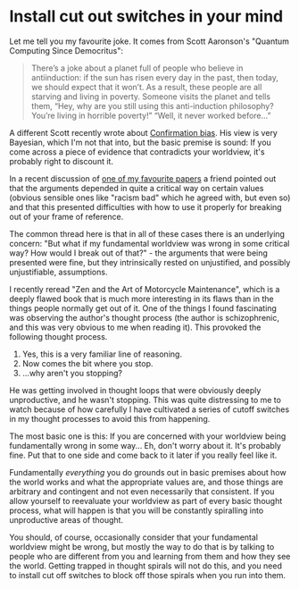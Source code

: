 # Install cut out switches in your mind

Let me tell you my favourite joke. It comes from Scott Aaronson's "Quantum Computing Since Democritus":

> There’s a joke about a planet full of people who believe in antiinduction: if the sun has risen every day in the past, then today, we should expect that it won’t.
> As a result, these people are all starving and living in poverty.
> Someone visits the planet and tells them, “Hey, why are you still using this anti-induction philosophy? You’re living in horrible poverty!”
> “Well, it never worked before...”

A different Scott recently wrote about [Confirmation bias](https://slatestarcodex.com/2020/02/12/confirmation-bias-as-misfire-of-normal-bayesian-reasoning/). His view is very Bayesian, which I'm not that into, but the basic premise is sound: If you come across a piece of evidence that contradicts your worldview, it's probably right to discount it.

In a recent discussion of [one of my favourite papers](https://www.jstor.org/stable/10.5250/fronjwomestud.33.1.0024?seq=1) a friend pointed out that the arguments depended in quite a critical way on certain values (obvious sensible ones like "racism bad" which he agreed with, but even so) and that this presented difficulties with how to use it properly for breaking out of your frame of reference.

The common thread here is that in all of these cases there is an underlying concern: "But what if my fundamental worldview was wrong in some critical way? How would I break out of that?" - the arguments that were being presented were fine, but they intrinsically rested on unjustified, and possibly unjustifiable, assumptions.

I recently reread "Zen and the Art of Motorcycle Maintenance", which is a deeply flawed book that is much more interesting in its flaws than in the things people normally get out of it. One of the things I found fascinating was observing the author's thought process (the author is schizophrenic, and this was very obvious to me when reading it). This provoked the following thought process.

1. Yes, this is a very familiar line of reasoning.
2. Now comes the bit where you stop.
3. ...why aren't you stopping?

He was getting involved in thought loops that were obviously deeply unproductive, and he wasn't stopping. This was quite distressing to me to watch because of how carefully I have cultivated a series of cutoff switches in my thought processes to avoid this from happening.

The most basic one is this: If you are concerned with your worldview being fundamentally wrong in some way... Eh, don't worry about it. It's probably fine. Put that to one side and come back to it later if you really feel like it.

Fundamentally *everything* you do grounds out in basic premises about how the world works and what the appropriate values are, and those things are arbitrary and contingent and not even necessarily that consistent. If you allow yourself to reevaluate your worldview as part of every basic thought process, what will happen is that you will be constantly spiralling into unproductive areas of thought.

You should, of course, occasionally consider that your fundamental worldview might be wrong, but mostly the way to do that is by talking to people who are different from you and learning from them and how they see the world. Getting trapped in thought spirals will not do this, and you need to install cut off switches to block off those spirals when you run into them.
